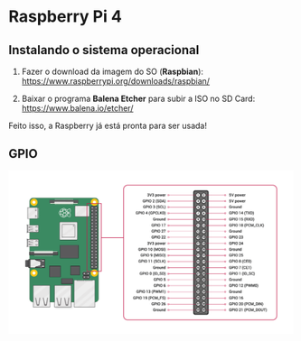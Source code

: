 # Raspberry Pi 4 

## Instalando o sistema operacional 

1. Fazer o download da imagem do SO (**Raspbian**): https://www.raspberrypi.org/downloads/raspbian/

2. Baixar o programa **Balena Etcher** para subir a ISO no SD Card: https://www.balena.io/etcher/

Feito isso, a Raspberry já está pronta para ser usada! 

## GPIO 

<img src="imagens\GPIO.png" alt="gpio">
